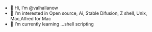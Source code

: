 - 👋 Hi, I’m @valhallanow
- 👀 I’m interested in Open source, Ai, Stable Difusion, Z shell, Unix, Mac,Alfred for Mac
- 🌱 I’m currently learning ...shell scripting


<!---
valhallanow/valhallanow is a ✨ special ✨ repository because its `README.md` (this file) appears on your GitHub profile.
You can click the Preview link to take a look at your changes.
--->
